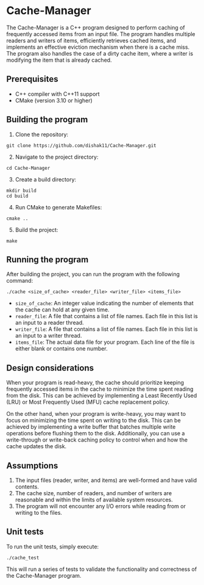 # Cache-Manager

The Cache-Manager is a C++ program designed to perform caching of frequently accessed items from an input file. The program handles multiple readers and writers of items, efficiently retrieves cached items, and implements an effective eviction mechanism when there is a cache miss. The program also handles the case of a dirty cache item, where a writer is modifying the item that is already cached.

## Prerequisites

- C++ compiler with C++11 support
- CMake (version 3.10 or higher)

## Building the program

1. Clone the repository:

```
git clone https://github.com/dishak11/Cache-Manager.git
```

2. Navigate to the project directory:

```
cd Cache-Manager
```

3. Create a build directory:

```
mkdir build
cd build
```

4. Run CMake to generate Makefiles:

```
cmake ..
```

5. Build the project:

```
make
```

## Running the program

After building the project, you can run the program with the following command:

```
./cache <size_of_cache> <reader_file> <writer_file> <items_file>
```

- `size_of_cache`: An integer value indicating the number of elements that the cache can hold at any given time.
- `reader_file`: A file that contains a list of file names. Each file in this list is an input to a reader thread.
- `writer_file`: A file that contains a list of file names. Each file in this list is an input to a writer thread.
- `items_file`: The actual data file for your program. Each line of the file is either blank or contains one number.

## Design considerations

When your program is read-heavy, the cache should prioritize keeping frequently accessed items in the cache to minimize the time spent reading from the disk. This can be achieved by implementing a Least Recently Used (LRU) or Most Frequently Used (MFU) cache replacement policy.

On the other hand, when your program is write-heavy, you may want to focus on minimizing the time spent on writing to the disk. This can be achieved by implementing a write buffer that batches multiple write operations before flushing them to the disk. Additionally, you can use a write-through or write-back caching policy to control when and how the cache updates the disk.

## Assumptions

1. The input files (reader, writer, and items) are well-formed and have valid contents.
2. The cache size, number of readers, and number of writers are reasonable and within the limits of available system resources.
3. The program will not encounter any I/O errors while reading from or writing to the files.

## Unit tests

To run the unit tests, simply execute:

```
./cache_test
```

This will run a series of tests to validate the functionality and correctness of the Cache-Manager program.
